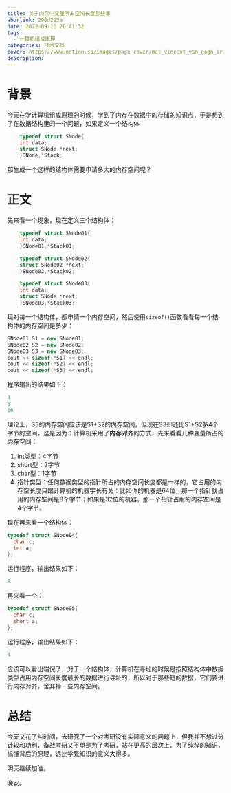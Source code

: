 ```yaml
---
title: 关于内存中变量所占空间长度那些事
abbrlink: 290d223a
date: 2022-09-10 20:41:32
tags: 
  - 计算机组成原理
categories: 技术文档
cover: https://www.notion.so/images/page-cover/met_vincent_van_gogh_irises.jpg
description: 
---
```


# 背景

今天在学计算机组成原理的时候，学到了内存在数据中的存储的知识点，于是想到了在数据结构里的一个问题，如果定义一个结构体

```C++
	typedef struct SNode{
    int data;
    struct SNode *next;
	}SNode,*Stack;
```

那生成一个这样的结构体需要申请多大的内存空间呢？

# 正文

先来看一个现象，现在定义三个结构体：

```c++
	typedef struct SNode01{
    int data;
	}SNode01,*Stack01;
```

```c++
	typedef struct SNode02{
    struct SNode02 *next;
	}SNode02,*Stack02;
```

```c++
	typedef struct SNode03{
    int data;
    struct SNode *next;
	}SNode03,*Stack03;
```

现对每一个结构体，都申请一个内存空间，然后使用<code>sizeof()</code>函数看看每一个结构体的内存空间是多少：

```C++
SNode01 S1 = new SNode01;
SNode02 S2 = new SNode02;
SNode03 S3 = new SNode03;
cout << sizeof(*S1) << endl;
cout << sizeof(*S2) << endl;
cout << sizeof(*S3) << endl;
```

程序输出的结果如下：

```c++
4
8
16
```

理论上，S3的内存空间应该是S1+S2的内存空间，但现在S3却还比S1+S2多4个字节的空间，这是因为：计算机采用了**内存对齐**的方式，先来看看几种变量所占的内存空间：

1. int类型：4字节
2. short型：2字节
3. char型：1字节
4. 指针类型：任何数据类型的指针所占的内存空间长度都是一样的，它占用的内存空长度只跟计算机的机器字长有关：比如你的机器是64位，那一个指针就占用的内存空间是8个字节；如果是32位的机器，那一个指针占用的内存空间是4个字节。

现在再来看一个结构体：

```c++
typedef struct SNode04{
  char c;
  int a;
};
```

运行程序，输出结果如下：

```c++
8
```

再来看一个：

```c++
typedef struct SNode05{
  char c;
  short a;
};
```

运行程序，输出结果如下：

```c++
4
```

应该可以看出端倪了，对于一个结构体，计算机在寻址的时候是按照结构体中数据类型占用内存空间长度最长的数据进行寻址的，所以对于那些短的数据，它们要进行内存对齐，舍弃掉一些内存空间。

# 总结

今天又花了些时间，去研究了一个对考研没有实际意义的问题上，但我并不想过分计较和功利，备战考研又不单是为了考研，站在更高的层次上，为了纯粹的知识，搞懂背后的原理，远比学死知识的意义大得多。

明天继续加油。

晚安。
